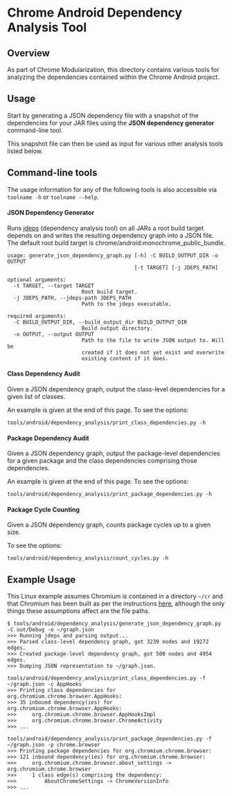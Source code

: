 # Chrome Android Dependency Analysis Tool
## Overview
As part of Chrome Modularization, this directory contains various tools for
analyzing the dependencies contained within the Chrome Android project.

## Usage
Start by generating a JSON dependency file with a snapshot of the dependencies
for your JAR files using the **JSON dependency generator** command-line tool.

This snapshot file can then be used as input for various other
analysis tools listed below.

## Command-line tools
The usage information for any of the following tools is also accessible via
`toolname -h` or `toolname --help`.
#### JSON Dependency Generator
Runs [jdeps](https://docs.oracle.com/javase/8/docs/technotes/tools/unix/jdeps.html)
(dependency analysis tool) on all JARs a root build target depends
on and writes the resulting dependency graph into a JSON file. The default
root build target is chrome/android:monochrome_public_bundle.
```
usage: generate_json_dependency_graph.py [-h] -C BUILD_OUTPUT_DIR -o OUTPUT
                                         [-t TARGET] [-j JDEPS_PATH]

optional arguments:
  -t TARGET, --target TARGET
                        Root build target.
  -j JDEPS_PATH, --jdeps-path JDEPS_PATH
                        Path to the jdeps executable.

required arguments:
  -C BUILD_OUTPUT_DIR, --build_output_dir BUILD_OUTPUT_DIR
                        Build output directory.
  -o OUTPUT, --output OUTPUT
                        Path to the file to write JSON output to. Will be
                        created if it does not yet exist and overwrite
                        existing content if it does.
```
#### Class Dependency Audit
Given a JSON dependency graph, output the class-level dependencies for a given
list of classes.

An example is given at the end of this page. To see the options:
```
tools/android/dependency_analysis/print_class_dependencies.py -h
```
#### Package Dependency Audit
Given a JSON dependency graph, output the package-level dependencies for a
given package and the class dependencies comprising those dependencies.

An example is given at the end of this page. To see the options:
```
tools/android/dependency_analysis/print_package_dependencies.py -h
```
#### Package Cycle Counting
Given a JSON dependency graph, counts package cycles up to a given size.

To see the options:
```
tools/android/dependency_analysis/count_cycles.py -h
```

## Example Usage
This Linux example assumes Chromium is contained in a directory `~/cr`
and that Chromium has been built as per the instructions
[here](https://chromium.googlesource.com/chromium/src/+/main/docs/linux/build_instructions.md),
although the only things these assumptions affect are the file paths.
```
$ tools/android/dependency_analysis/generate_json_dependency_graph.py -C out/Debug -o ~/graph.json
>>> Running jdeps and parsing output...
>>> Parsed class-level dependency graph, got 3239 nodes and 19272 edges.
>>> Created package-level dependency graph, got 500 nodes and 4954 edges.
>>> Dumping JSON representation to ~/graph.json.

tools/android/dependency_analysis/print_class_dependencies.py -f ~/graph.json -c AppHooks
>>> Printing class dependencies for org.chromium.chrome.browser.AppHooks:
>>> 35 inbound dependency(ies) for org.chromium.chrome.browser.AppHooks:
>>> 	org.chromium.chrome.browser.AppHooksImpl
>>> 	org.chromium.chrome.browser.ChromeActivity
>>> ...

tools/android/dependency_analysis/print_package_dependencies.py -f ~/graph.json -p chrome.browser
>>> Printing package dependencies for org.chromium.chrome.browser:
>>> 121 inbound dependency(ies) for org.chromium.chrome.browser:
>>> 	org.chromium.chrome.browser.about_settings -> org.chromium.chrome.browser
>>> 	1 class edge(s) comprising the dependency:
>>> 		AboutChromeSettings -> ChromeVersionInfo
>>> ...
```
